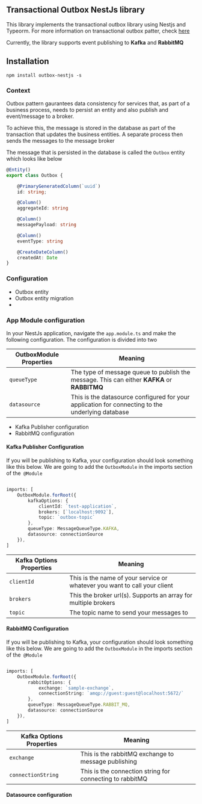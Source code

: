 ## Transactional Outbox NestJs library

This library implements the transactional outbox library using Nestjs and Typeorm. For more information
on transactional outbox patter, check [here](https://microservices.io/patterns/data/transactional-outbox.html)

Currently, the library supports event publishing to **Kafka** and **RabbitMQ**

## Installation

````
npm install outbox-nestjs -s

````

### Context

Outbox pattern gaurantees data consistency for services that, as part of a business process, needs to persist an entity
and also publish and event/message to a broker.

To achieve this, the message is stored in the database as part of the
transaction that updates the business entities. A separate process then sends the messages to the message broker

The message that is persisted in the database is called the `Outbox` entity which looks like below

```typescript
@Entity()
export class Outbox {

    @PrimaryGeneratedColumn(`uuid`)
    id: string;

    @Column()
    aggregateId: string

    @Column()
    messagePayload: string

    @Column()
    eventType: string

    @CreateDateColumn()
    createdAt: Date
}

```

### Configuration

* Outbox entity
* Outbox entity migration
*

### App Module configuration

In your NestJs application, navigate the `app.module.ts` and make the following configuration. The configuration is
divided into two


| OutboxModule Properties | Meaning                                                                                          |
|-------------------------|--------------------------------------------------------------------------------------------------|
| `queueType`             | The type of message queue to publish the message. This can either **KAFKA** or **RABBITMQ**      |
| `datasource`            | This is the datasource configured for your application for connecting to the underlying database |

* Kafka Publisher configuration
* RabbitMQ configuration

#### Kafka Publisher Configuration
If you will be publishing to Kafka, your configuration should look something like this below. We are going to add the
`OutboxModule` in the imports section of the` @Module`

````typescript

imports: [
    OutboxModule.forRoot({
        kafkaOptions: {
            clientId: `test-application`,
            brokers: [`localhost:9092`],
            topic: `outbox-topic`
        },
        queueType: MessageQueueType.KAFKA,
        datasource: connectionSource
    }),
]
````


| Kafka Options Properties | Meaning                                                                   |
|--------------------------|---------------------------------------------------------------------------|
| `clientId`               | This is the name of your service or whatever you want to call your client |
| `brokers`                | This the broker url(s). Supports an array for multiple brokers            |
| `topic`                  | The topic name to send your messages to                                   |


#### RabbitMQ Configuration

If you will be publishing to Kafka, your configuration should look something like this below. We are going to add the
`OutboxModule` in the imports section of the` @Module`

````typescript

imports: [
    OutboxModule.forRoot({
        rabbitOptions: {
            exchange: `sample-exchange`,
            connectionString: `amqp://guest:guest@localhost:5672/`
        },
        queueType: MessageQueueType.RABBIT_MQ,
        datasource: connectionSource
    }),
]
````


| Kafka Options Properties | Meaning                                                  |
|--------------------------|----------------------------------------------------------|
| `exchange`               | This is the rabbitMQ exchange to message publishing      |
| `connectionString`       | This is the connection string for connecting to rabbitMQ |


#### Datasource configuration

